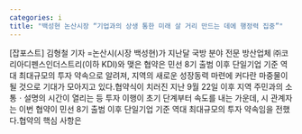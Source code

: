 ```yaml
---
categories: i
title: "백성현 논산시장 “기업과의 상생 통한 미래 살 거리 만드는 데에 행정력 집중”"
---
```

[잡포스트] 김형철 기자 =논산시(시장 백성현)가 지난달 국방 분야 전문 방산업체 ㈜코리아디펜스인더스트리(이하 KDI)와 맺은 협약은 민선 8기 출범 이후 단일기업 기준 역대 최대규모의 투자 약속으로 알려져, 지역의 새로운 성장동력 마련에 커다란 마중물이 될 것으로 기대가 모아지고 있다.협약식이 치러진 지난 9월 22일 이후 지역 주민과의 소통ㆍ설명의 시간이 열리는 등 투자 이행이 초기 단계부터 속도를 내는 가운데, 시 관계자는 이번 협약이 민선 8기 출범 이후 단일기업 기준 역대 최대규모의 투자 약속임을 전했다.협약의 핵심 사항은